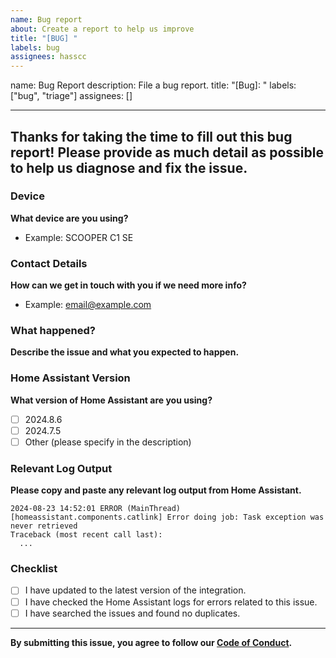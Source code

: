 ```yaml
---
name: Bug report
about: Create a report to help us improve
title: "[BUG] "
labels: bug
assignees: hasscc
---
```


name: Bug Report
description: File a bug report.
title: "[Bug]: "
labels: ["bug", "triage"]
assignees: []

---

## Thanks for taking the time to fill out this bug report! Please provide as much detail as possible to help us diagnose and fix the issue.

### Device

**What device are you using?**

- Example: SCOOPER C1 SE

### Contact Details

**How can we get in touch with you if we need more info?**

- Example: email@example.com

### What happened?

**Describe the issue and what you expected to happen.**

### Home Assistant Version

**What version of Home Assistant are you using?**

- [ ] 2024.8.6
- [ ] 2024.7.5
- [ ] Other (please specify in the description)

### Relevant Log Output

**Please copy and paste any relevant log output from Home Assistant.**

```shell
2024-08-23 14:52:01 ERROR (MainThread) [homeassistant.components.catlink] Error doing job: Task exception was never retrieved
Traceback (most recent call last):
  ...
```

### Checklist

- [ ] I have updated to the latest version of the integration.
- [ ] I have checked the Home Assistant logs for errors related to this issue.
- [ ] I have searched the issues and found no duplicates.

---

**By submitting this issue, you agree to follow our [Code of Conduct](https://github.com/hasscc/catlink/CODE_OF_CONDUCT.md).**
